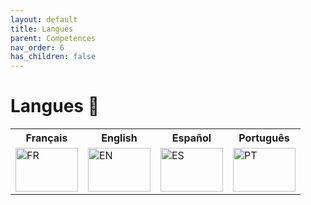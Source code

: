 ```yaml
---
layout: default
title: Langues
parent: Competences
nav_order: 6
has_children: false
---
```


# Langues 💬
<table>
    <tr>
        <th>Français</th>
        <th>English</th>
        <th>Español</th>
        <th>Português</th>
    </tr>
    <tr>
        <td><img src="https://upload.wikimedia.org/wikipedia/commons/thumb/c/c3/Flag_of_France.svg/1280px-Flag_of_France.svg.png" title="FR" alt="FR" width="100" height="70"/></td>
        <td><img src="https://upload.wikimedia.org/wikipedia/commons/thumb/a/a4/Flag_of_the_United_States.svg/2560px-Flag_of_the_United_States.svg.png" title="EN" alt="EN" width="100" height="70"/></td>
        <td><img src="https://upload.wikimedia.org/wikipedia/commons/thumb/9/9a/Flag_of_Spain.svg/2560px-Flag_of_Spain.svg.png" title="ES" alt="ES" width="100" height="70"/></td>
        <td><img src="https://upload.wikimedia.org/wikipedia/commons/thumb/0/05/Flag_of_Brazil.svg/1024px-Flag_of_Brazil.svg.png" title="PT" alt="PT" width="100" height="70"/></td>
    </tr>
</table>
